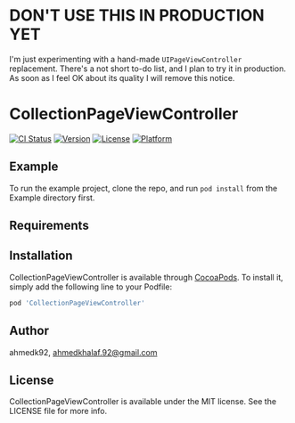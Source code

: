 # DON'T USE THIS IN PRODUCTION YET
I'm just experimenting with a hand-made `UIPageViewController` replacement. 
There's a not short to-do list, and I plan to try it in production.
As soon as I feel OK about its quality I will remove this notice.

# CollectionPageViewController

[![CI Status](https://img.shields.io/travis/ahmedk92/CollectionPageViewController.svg?style=flat)](https://travis-ci.org/ahmedk92/CollectionPageViewController)
[![Version](https://img.shields.io/cocoapods/v/CollectionPageViewController.svg?style=flat)](https://cocoapods.org/pods/CollectionPageViewController)
[![License](https://img.shields.io/cocoapods/l/CollectionPageViewController.svg?style=flat)](https://cocoapods.org/pods/CollectionPageViewController)
[![Platform](https://img.shields.io/cocoapods/p/CollectionPageViewController.svg?style=flat)](https://cocoapods.org/pods/CollectionPageViewController)

## Example

To run the example project, clone the repo, and run `pod install` from the Example directory first.

## Requirements

## Installation

CollectionPageViewController is available through [CocoaPods](https://cocoapods.org). To install
it, simply add the following line to your Podfile:

```ruby
pod 'CollectionPageViewController'
```

## Author

ahmedk92, ahmedkhalaf.92@gmail.com

## License

CollectionPageViewController is available under the MIT license. See the LICENSE file for more info.
